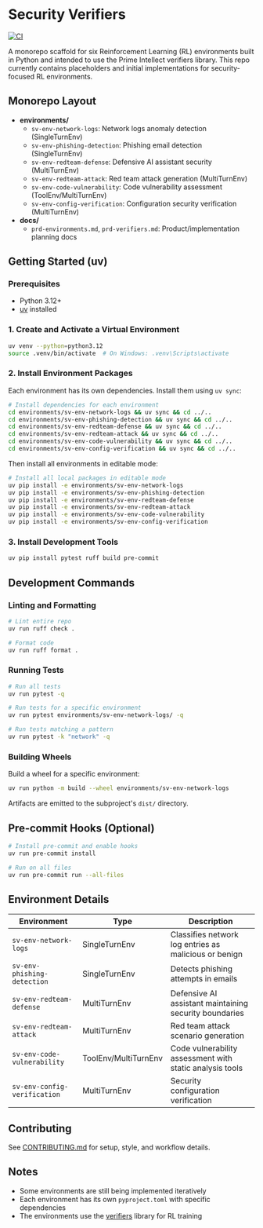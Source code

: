 # Security Verifiers

[![CI](https://github.com/intertwine/security-verifiers/actions/workflows/ci.yml/badge.svg)](https://github.com/intertwine/security-verifiers/actions/workflows/ci.yml)

A monorepo scaffold for six Reinforcement Learning (RL) environments built in Python and intended to use the Prime Intellect verifiers library. This repo currently contains placeholders and initial implementations for security-focused RL environments.

## Monorepo Layout

- **environments/**
  - `sv-env-network-logs`: Network logs anomaly detection (SingleTurnEnv)
  - `sv-env-phishing-detection`: Phishing email detection (SingleTurnEnv)
  - `sv-env-redteam-defense`: Defensive AI assistant security (MultiTurnEnv)
  - `sv-env-redteam-attack`: Red team attack generation (MultiTurnEnv)
  - `sv-env-code-vulnerability`: Code vulnerability assessment (ToolEnv/MultiTurnEnv)
  - `sv-env-config-verification`: Configuration security verification (MultiTurnEnv)
- **docs/**
  - `prd-environments.md`, `prd-verifiers.md`: Product/implementation planning docs

## Getting Started (uv)

### Prerequisites
- Python 3.12+
- [uv](https://github.com/astral-sh/uv) installed

### 1. Create and Activate a Virtual Environment

```bash
uv venv --python=python3.12
source .venv/bin/activate  # On Windows: .venv\Scripts\activate
```

### 2. Install Environment Packages

Each environment has its own dependencies. Install them using `uv sync`:

```bash
# Install dependencies for each environment
cd environments/sv-env-network-logs && uv sync && cd ../..
cd environments/sv-env-phishing-detection && uv sync && cd ../..
cd environments/sv-env-redteam-defense && uv sync && cd ../..
cd environments/sv-env-redteam-attack && uv sync && cd ../..
cd environments/sv-env-code-vulnerability && uv sync && cd ../..
cd environments/sv-env-config-verification && uv sync && cd ../..
```

Then install all environments in editable mode:

```bash
# Install all local packages in editable mode
uv pip install -e environments/sv-env-network-logs
uv pip install -e environments/sv-env-phishing-detection
uv pip install -e environments/sv-env-redteam-defense
uv pip install -e environments/sv-env-redteam-attack
uv pip install -e environments/sv-env-code-vulnerability
uv pip install -e environments/sv-env-config-verification
```

### 3. Install Development Tools

```bash
uv pip install pytest ruff build pre-commit
```

## Development Commands

### Linting and Formatting

```bash
# Lint entire repo
uv run ruff check .

# Format code
uv run ruff format .
```

### Running Tests

```bash
# Run all tests
uv run pytest -q

# Run tests for a specific environment
uv run pytest environments/sv-env-network-logs/ -q

# Run tests matching a pattern
uv run pytest -k "network" -q
```

### Building Wheels

Build a wheel for a specific environment:

```bash
uv run python -m build --wheel environments/sv-env-network-logs
```

Artifacts are emitted to the subproject's `dist/` directory.

## Pre-commit Hooks (Optional)

```bash
# Install pre-commit and enable hooks
uv run pre-commit install

# Run on all files
uv run pre-commit run --all-files
```

## Environment Details

| Environment | Type | Description |
|------------|------|-------------|
| `sv-env-network-logs` | SingleTurnEnv | Classifies network log entries as malicious or benign |
| `sv-env-phishing-detection` | SingleTurnEnv | Detects phishing attempts in emails |
| `sv-env-redteam-defense` | MultiTurnEnv | Defensive AI assistant maintaining security boundaries |
| `sv-env-redteam-attack` | MultiTurnEnv | Red team attack scenario generation |
| `sv-env-code-vulnerability` | ToolEnv/MultiTurnEnv | Code vulnerability assessment with static analysis tools |
| `sv-env-config-verification` | MultiTurnEnv | Security configuration verification |

## Contributing

See [CONTRIBUTING.md](CONTRIBUTING.md) for setup, style, and workflow details.

## Notes

- Some environments are still being implemented iteratively
- Each environment has its own `pyproject.toml` with specific dependencies
- The environments use the [verifiers](https://github.com/primeintellect-ai/verifiers) library for RL training